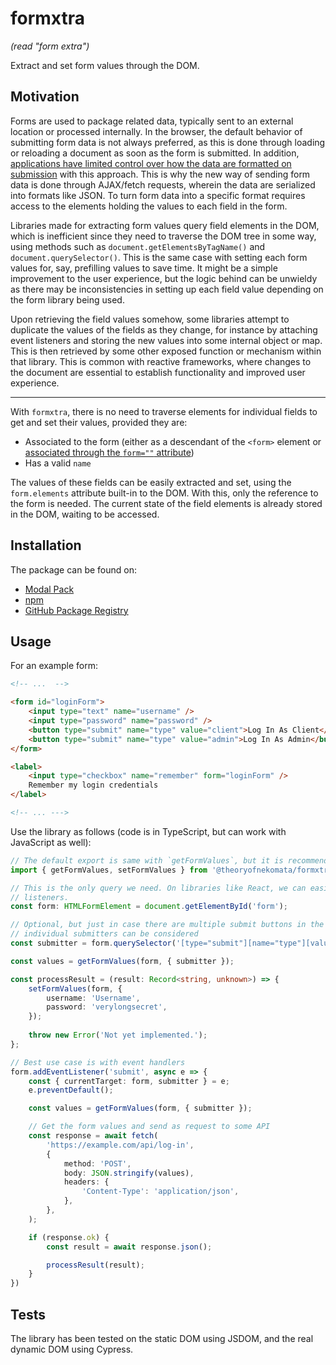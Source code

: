 # formxtra

_(read "form extra")_

Extract and set form values through the DOM.

## Motivation

Forms are used to package related data, typically sent to an external location or processed internally. In the browser,
the default behavior of submitting form data is not always preferred, as this is done through loading or reloading a
document as soon as the form is submitted. In addition, [applications have limited control over how the data are
formatted on submission](https://html.spec.whatwg.org/multipage/form-control-infrastructure.html#dom-fs-enctype) with
this approach. This is why the new way of sending form data is done through AJAX/fetch requests, wherein the data are
serialized into formats like JSON. To turn form data into a specific format requires access to the elements holding the
values to each field in the form.

Libraries made for extracting form values query field elements in the DOM, which is inefficient since they need to
traverse the DOM tree in some way, using methods such as `document.getElementsByTagName()` and
`document.querySelector()`. This is the same case with setting each form values for, say, prefilling values to save
time. It might be a simple improvement to the user experience, but the logic behind can be unwieldy as there may be
inconsistencies in setting up each field value depending on the form library being used.

Upon retrieving the field values somehow, some libraries attempt to duplicate the values of the fields as they change,
for instance by attaching event listeners and storing the new values into some internal object or map. This is then
retrieved by some other exposed function or mechanism within that library. This is common with reactive frameworks,
where changes to the document are essential to establish functionality and improved user experience.

---

With `formxtra`, there is no need to traverse elements for individual fields to get and set their values, provided they are:

* Associated to the form (either as a descendant of the `<form>` element or [associated through the `form=""`
attribute](https://html.spec.whatwg.org/multipage/form-control-infrastructure.html#attr-fae-form))
* Has a valid `name`

The values of these fields can be easily extracted and set, using the `form.elements` attribute built-in to the DOM.
With this, only the reference to the form is needed. The current state of the field elements is already stored in the
DOM, waiting to be accessed.

## Installation

The package can be found on:

- [Modal Pack](https://js.pack.modal.sh)
- [npm](https://npmjs.com/package/@theoryofnekomata/formxtra)
- [GitHub Package Registry](https://github.com/TheoryOfNekomata/formxtra/packages/793279)

## Usage

For an example form:

```html
<!-- ...  -->

<form id="loginForm">
	<input type="text" name="username" />
	<input type="password" name="password" />
	<button type="submit" name="type" value="client">Log In As Client</button>
	<button type="submit" name="type" value="admin">Log In As Admin</button>
</form>

<label>
	<input type="checkbox" name="remember" form="loginForm" />
	Remember my login credentials
</label>

<!-- ... --->
```

Use the library as follows (code is in TypeScript, but can work with JavaScript as well):

```typescript
// The default export is same with `getFormValues`, but it is recommended to use the named import for future-proofing!
import { getFormValues, setFormValues } from '@theoryofnekomata/formxtra';

// This is the only query we need. On libraries like React, we can easily get form elements when we attach submit event
// listeners.
const form: HTMLFormElement = document.getElementById('form');

// Optional, but just in case there are multiple submit buttons in the form,
// individual submitters can be considered
const submitter = form.querySelector('[type="submit"][name="type"][value="client"]');

const values = getFormValues(form, { submitter });

const processResult = (result: Record<string, unknown>) => {
    setFormValues(form, {
        username: 'Username',
        password: 'verylongsecret',
    });
  
	throw new Error('Not yet implemented.');
};

// Best use case is with event handlers
form.addEventListener('submit', async e => {
	const { currentTarget: form, submitter } = e;
	e.preventDefault();

	const values = getFormValues(form, { submitter });

	// Get the form values and send as request to some API
	const response = await fetch(
		'https://example.com/api/log-in',
		{
			method: 'POST',
			body: JSON.stringify(values),
			headers: {
				'Content-Type': 'application/json',
			},
		},
	);

	if (response.ok) {
		const result = await response.json();

		processResult(result);
	}
})
```

## Tests

The library has been tested on the static DOM using JSDOM, and the real dynamic DOM using Cypress.
